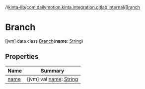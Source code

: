 //[kinta-lib](../../../index.md)/[com.dailymotion.kinta.integration.gitlab.internal](../index.md)/[Branch](index.md)



# Branch  
 [jvm] data class [Branch](index.md)(**name**: [String](https://kotlinlang.org/api/latest/jvm/stdlib/kotlin/-string/index.html))   


## Properties  
  
|  Name |  Summary | 
|---|---|
| <a name="com.dailymotion.kinta.integration.gitlab.internal/Branch/name/#/PointingToDeclaration/"></a>[name](name.md)| <a name="com.dailymotion.kinta.integration.gitlab.internal/Branch/name/#/PointingToDeclaration/"></a> [jvm] val [name](name.md): [String](https://kotlinlang.org/api/latest/jvm/stdlib/kotlin/-string/index.html)   <br>|

